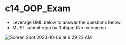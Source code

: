 # c14_OOP_Exam
- Leverage UML below to answer the questions below.
- MUST submit repo by 3:45pm (No extenions)

![Screen Shot 2023-10-06 at 6 29 23 AM](https://github.com/MikailaAkeredolu/c14_OOP_Exam/assets/10773482/d398923e-bf7f-4a59-8625-65f84e92280c)
